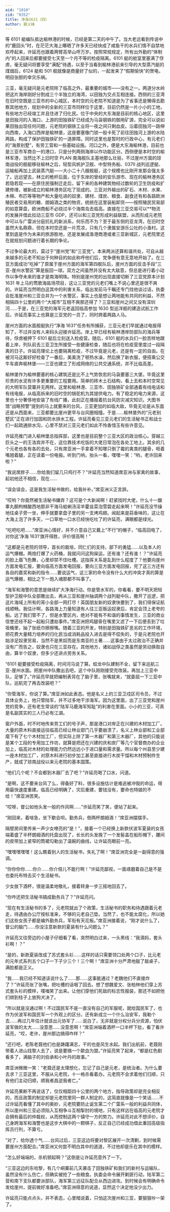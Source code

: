 ```yaml
---
aid: "1010"
zid: "0352"
title: 净海1631（四）
author: 聂义峰
---
```


等 6101 艇编队抵达榆林港的时候，已经是第二天的中午了。当大老远看到传说中的“鹿回头”时，在茫茫大海上曝晒了许多天已经快成了咸鱼干的水兵们情不自禁地欢呼起来，许延亮也跟着两臂高举山呼万岁。按照常规规定，所有出外勤的“体制内”的人回来后都要接受七天至一个月不等的检疫隔离。6101 艇的舱室里塞满了俘虏，毫无疑问将要享受“满配”待遇，以至于当看到榆林港前来引导的大型蒸汽艇的煤烟后，6124 艇和 501 舰就像是商量好了似的，一起发来了“假期愉快”的贺电，明目张胆的幸灾乐祸。

三亚，毫无疑问是元老院除了临高之外，最重要的城市——没有之一。两道分水岭把这片海岸刚好分割成三个半独立的海湾，以田独为交点互相连接。西侧的三亚湾在旧时空既是三亚市的中心城区，本时空的元老院不知道是为了省事还是懒得去勘察其他地方，规划中的全新的三亚市同样位于这里，目前仍然是一片小小的工地，有些地方已经竣工并且住进了归化民。位于中央的大东海是目前的核心地区，这里是田独河的入海口，上游的田独铁矿已经成为马袅钢铁的御用矿源，完全可以说如果田独出现任何问题，元老院的钢铁工业将一夜之间只剩血皮。沿着田独河一路伸向西南，入海口西岸是榆林堡，这座要塞像门锁一般卡死了前往田独河上游的水陆两路，构成了保护田独铁矿的一道屏障。同时这里也是暂时的行政中心，有元老们的“海景别墅”，有劳工营和一些基础设施。河口之外，便是大东海榆林港，目前也是三亚市军商合一的港口，只是分列两侧海岸以作功能区分。西侧便是本时空的榆林军港，当然比不上旧时空 PLAN 南海舰队主基地那么壮丽，不过崖州方面的琼南战役的舰艇移驻榆林之后，轻型风帆护卫舰、中型特务船、037II 战列巡逻艇、运输船再加上武装蒸汽艇——大小二十八艘舰艇，这个规模也比刚开发那会强太多了。远远望去，林立的桅杆后面，位于东岸的曾经的安乐游市、现在的榆林港务区若隐若现——在原住民强制迁走后，留下来的各种建筑物经过数轮的卫生防疫和扩建修缮，被新成立的榆林港务区吃了现成的。三亚对外输出的矿石、木材、水果、木棉、布匹等等物产和大量吃进的奴隶、建材、煤炭、粮食、副食还有和各路欧洲殖民者交易用的糖、朗姆酒之类的物资，统统在这里装船卸货——按照殖民贸易部的如意算盘，欧洲商船不必绕过半个海南岛去临高。直接在三亚交易可以\*\*物流的发展并借此拉动三亚市 GDP，还可以和三亚党形成利益联盟，从而形成元老院中可以与广雷派分庭抗礼的新派系，何乐而不为？至于最东侧的亚龙湾，在旧时空虽然大名鼎鼎，但在本时空还是一片荒凉，只有几个隶属安游乐公社的小渔村。这里到底是作为未来的旅游胜地，还是发展成渔港商港或者三亚新城区，元老院里还在就规划问题进行着长期的争论。

不过争论最大的，莫过于“崖州党”和“三亚党”。本来两派还算和谐共处，可自从越来越多的元老不知出于何种目的如此称呼他们后，党争便有意无意地开始了。在三亚方面成功“吃掉”了原属于崖州方面的海军第四舰队后，崖州方面的反击手段“三亚-崖州水警区”算是扳回一球。双方之间虽然并没有太大敌意，但总是进行着小动作以争夺未来的谁才是南海明珠。特别是崖州党的出现直接切断了三亚党原本计划 1631 年上马的莺歌海盐场项目，这让三亚党的元老们嘴上不说心里还是很不爽的。许延亮当然明白这其中的利害关系，临出发前马千瞩还专门找他谈过话，执委会批准崖州和三亚合并为一个水警区，事实上也是想让两地能有共同的利益，不然相隔四十公里的两个“大城市”互相不爽那还得了？三亚和崖州之间又没有深圳河……于是，在三亚党的海军元老返回临高参加 1630 型巡洋舰的建造试航工作后，许延亮事实上也算是三亚党的一员了，同时跨着两路人马。

崖州方面的水面舰艇执行“净海 1631”任务有所捕获，三亚元老们早就通过电报得知了，不过并没有人来码头迎接许延亮。岸上早已经有榆林港岸防部队的海兵等待，俘虏被押下 6101 艇后立刻送入检疫营。随后，6101 艇的水兵们一脸苦样地跟着上岸，列队前去三亚卫生所接受一些健康检查，随后也将在检疫营里度过一段隔离的日子。许延亮理论上也要隔离检疫，不过毕竟是元老，还是有一定的自由。在被河马这厮好好检查了一番后，美美洗了顿热水澡，然后换了新衣服，便搭乘公交牛车直奔榆林堡——三亚也建立了形成网络的公共交通系统，并不比临高差。

榆林堡作为榆林要塞的核心建筑还是比不上气势恢宏的马袅要塞三大堡，毕竟这里珍贵的水泥有许多更重要的工程要用。简单的砖木土石结构，看上去和本时空常见的大明军队营寨并无两样。这里和榆林港、三亚市、田独铁矿全部通着有线电话和有线电报，从临高拆来的旧时空的锅驼机为其提供电力。有了稳定的电力来源，这里也十分奢侈地安装了有线广播，此刻正在播报着抗台风防灾减灾知识。大图书馆“战略预警”提到的马上就要来的台风，三亚更加的如临大敌，毕竟无论是从东面还是从西面来，三亚都要比崖州更早与台风圈相撞。于是……榆林堡外的“元老别墅区”正在进行加固和防水排水工程。许延亮看见三亚元老们的生活秘书正和战士们一起疏通排水沟，心里不禁对三亚元老们如此不怜香惜玉有些许意见。

许延亮推门进入榆林堡总指挥部，这里也是目前整个三亚大区的政治核心。穿越三巨头之一的王洛宾并不在，这位靠技术吃饭的大佬日常泡在各处工地上。其余的几个元老也各有各的去处，只有席亚洲一手拿着不知哪只倒了霉的禽类的腿骨，咂着嘴翘着腿，正在读着一份电报。听到门响，抬头一看，嘿嘿一笑：“哟，老许回来啦？”

“我说席胖子……你给我们留几只鸡行不？”许延亮当然知道席亚洲与家禽的故事，起初他还不相信，现在……

“误会误会，这是我生活秘书做的，给我补补。”席亚洲义正言辞。

“哎哟？你竟然被生活秘书嫌弃？这可是个大新闻啊！赶紧找时大佬，什么十一酸睾丸酮枸橼酸西地那非干海马蛤蜊汤淫羊藿韭菜泡雪碧走起来啊！”许延亮没节操地往桌子旁一坐，伸手就要拿盘子里的另一支烤鸡翅。闻起来是蒜香味的，这让在大海上泡了许多天，一口草地一口水已经快吃吐了的许延亮，满眼都是绿光。

“吃吧吃吧……”席亚洲心情好，并不介意自己又戴上“不行”的帽子，“临高回电了，对你这‘净海 1631’旗开得胜，评价很高啊！”

“这都是元老院的领导，首长的栽培，同仁们的支持，部下的勇猛……以及本人的运气爆棚。两炮打爆了火药桶，我就问问这狗屎运，还有谁？还有谁！？”许延亮的脸上眉飞色舞，心里却禁不住吐槽。这指挥关系是乱到什么程度了？他要向崖州方面发电汇报，要向临高方面发电回报，要向三亚方面发电回报，完了这三方还有各自的嘉奖和新的指令……要说运气，这三家的命令没有什么大的冲突才真的算是运气爆棚，相比之下一炮入魂那都不叫事了。

“海军和海警的意思是继续扩大净海行动。你是管水军的，你看看，要不明天把轻型护卫舰中队全部撒出去，再从三亚和崖州抽调两个战列艇中队，撒开了巡逻，把这片海域上所有的宵小全部一网打尽！英国朋友新的奴隶快要到了，我们得保证航线顺畅。我估计啊，各路海上力量知道有人往三亚贩运奴隶后，肯定会顶上老夸的船。远了我们管不了，但是水警区内，绝对不能有不和谐的事情发生，三亚的商业信誉还经不起一起船只遭劫事件。”席亚洲把鸡腿骨在嘴里又滤了一下后便丢到了垃圾桶里，抽了张纸巾擦擦嘴。随着三亚的开发，特别是田独铁矿恶劣的工作环境，把花费大量精力培养的归化民当成消耗品投入进去是得不偿失的，于是元老院也开始涉足奴隶贸易，当然不是黑奴而是东南亚的土著……这事由于太过政治不正确并没有广而告之，奴隶也只在三亚存在。其他地方，诸如战俘之类虽然是劳动换取自由，算半个奴隶，但多少还讲点劳务关系。

“6101 艇要接受检疫隔离，时间河马说了算。蛟龙中队建制不全，留下来巡航三亚-崖州水面。把崖州中队撒出去吧，这个中队刚刚接受完改装。再加上三亚中队，足够了。”许延亮早就把编制表背在了脑子里，张嘴就来，“就委屈一下三亚中队，巡航完了再去改装吧？”

“你管海军，你说了算。”席亚洲如此表态。他是名义上的三亚卫戍区司令员，不过具体业务上，他只管陆军，并不过多地干涉海军。因为这里面，出了三亚党和崖州党的竞争，还有老生常谈的“陆军马鹿海军知耻”的利害在里面。小小的三亚，可真是名副其实的三人行必有江湖。

窗户外面，时不时地传来劳工们的号子声，那是港口对岸正在兴建的木材加工厂。大量的原木料直接运往临高已经让林业部门几乎要崩溃了，名义上林业部和工业部麾下有了七个木材加工厂，但实际上除了第一木器厂和第三木器厂，其他的只能说是某个工段的专用加工作坊，就算是把还在兴建的庆和炭厂等几个官督商办的企业加上，临高对木材的处理能力仍然远远小于进口量和需求量。所以每个州县至少建一座木材加工厂，对原木料进行初步加工甚至直接进行木炭干馏和木材预制件生产，就成了琼南战役以来元老院的基本国策。

“他们几个呢？不会都到木器厂去了吧？”许延亮喝了口水，问道。

“是啊，这不要来台风了么，得备好了料，很多设施估计是难逃被冲毁的命运，得用最快速度重建。临高已经明确了，灾后重建，要钱没有，要命也特娘的不给！”席亚洲苦笑。

“哎呀，督公如他头发一般的作风啊……”许延亮笑了笑，便站了起来。

“刚回来，着啥急，坐下歇会呗。勤务兵，倒两杯朗姆酒！”席亚洲摆摆手。

隔壁房间里传来一声少女嘹亮的“是！”，接着一个已经换上新款伏波军夏装的女孩端着盛了半杯朗姆酒的托盘出现了，长长的头发挽了一个发髻盖在船形帽下，腰间的皮带加上紧窄的筒裙勾勒出了温婉的曲线，让许延亮眼前一亮。

“嘿嘿嘿嘿嘿！这么瞧着别人的生活秘书，失礼了啊！”席亚洲完全是一副得意的强调。

“你你你你……你介……你介倍儿不能行啊！”许延亮鄙视，一面琢磨着自己是不是也委托布特去买个生活秘书。

少女放下酒杯，很是温柔地敬礼，接着转身一步三摇地回去了。

“你咋还把生活秘书搞成勤务兵了？”许延亮问。

“现在有生活秘书的多了，元老院就出了个政策，生活秘书的职务和待遇跟着元老走，待遇由办公厅按标准来，不够的元老自己垫。当然了，也不能太腐化，所以她们这些女孩子都是编外勤务兵，军衔有天花板。”席亚洲接着说，“刚才说什么了，督公的脑门……你没注意新款的夏装有什么问题么？”

许延亮又往旁边的小屋子仔细看了看，突然明白过来，一头黑线：“我滴妈，套头衫啊！？”

“是的，新款夏装改成了苏式套头衫……这样的话只需要领口处两个口子，比元老的元年式系列五个口子一下子少三个！三个啊！”席亚洲十分严肃地敲了敲桌子，满脸都是正义。

“我……我已经不知道该说什么了……那……这事能通过？老魏他们不直接炸了？”许延亮张了张嘴，把吐槽的话咽了回去。想了想魏爱文、张柏林他们穿上苏式套头衫的模样，噗嗤笑了出来。让他们穿他们死敌的标志性服装，那还不如把他们绑到柱子上放狗犬决了。

“所以就是没通过啊！不过国民军不是一直没有自己的军服呢，就给国民军了，也作为伏波军和国民军一个外观上的区分。还有新成立一个什么治安军，我勒个去……再过几年估计就该出元协军了……说白了，无非就是分权分兵分资源，怕伏波军做的太大……没意思……没意思啊！”席亚洲端着酒杯一口半杯下肚，看了看许延亮，“哎，老许，崖州那边搞得咋样？”

“还行吧，老陈老聂他们也是踌躇满志，干的也是风生水起。我们出航前，老聂刚带着人进山找黎人去了，说是要搞一个歃血为盟。”许延亮笑了起来，“都是红色剧看多了，满脑子的刘伯承和小叶丹的故事。”

席亚洲微微一笑：“老聂还是太理想化，忘记了自己是元老，是统治者。为什么要去求？三亚这里，不服从元老院，十一格杀看着办。元老院不会求着他们归顺，只有他们主动归顺，顺我者昌逆我者亡。”

许延亮果断不再说话了，仅仅相距四十公里的两个地方，指导政策却是完全相反的，而且政策的制定却是元老院里同一群人制定的，这简直就像是一个笑话……不过许延亮看懂了其中的奥妙，元老院要防止诞生第二个广雷系一般的利益共同体，所以崖州和三亚必须陷入互相争斗互相掣肘的境地，只有这样远在临高的元老院才会拥有最后的仲裁权，从而控制这两个镇守一方的势力。许延亮对此不想评价，自己身跨海军和海警也是这步大棋中的一颗棋子，反正自己已经成功借此重回高级指挥员行列，不算亏。

“对了，给你透个气……台风过后，三亚这边将要对黎区展开一次清剿，到时候需要崖州方面配合。”席亚洲又何尝不明白其中的道道，不过他却是乐在其中的模样。

“怎么好端端的，杀机顿起啊？”这倒是让许延亮意外了一下。

“三亚这边的东哈黎，有几个峒寨前几天袭击了田独铁矿和我们的新村与运输队，虽然没有什么伤亡，但确实被抢了一些粮食。执委会命令展开剿匪行动，陆军第二营和南下支队都要派部队，海军第三远征队配合从西边进攻。到时候会有明确命令发给崖州，提前做好准备吧。”席亚洲得意的说道，显然这个决定他没少出力。

许延亮只能点点头，并不表态，心里暗说着，只怕这次崖州和三亚，要狠狠吵一架了。
